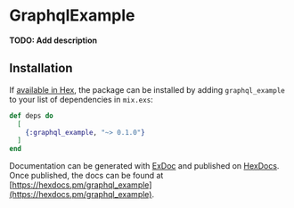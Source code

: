 # GraphqlExample

**TODO: Add description**

## Installation

If [available in Hex](https://hex.pm/docs/publish), the package can be installed
by adding `graphql_example` to your list of dependencies in `mix.exs`:

```elixir
def deps do
  [
    {:graphql_example, "~> 0.1.0"}
  ]
end
```

Documentation can be generated with [ExDoc](https://github.com/elixir-lang/ex_doc)
and published on [HexDocs](https://hexdocs.pm). Once published, the docs can
be found at [https://hexdocs.pm/graphql_example](https://hexdocs.pm/graphql_example).

